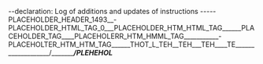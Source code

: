 --declaration: Log of additions and updates of instructions -----PLACEHOLDER_HEADER_1493__-PLACEHOLDER_HTML_TAG_0___PLACEHOLDER_HTM_HTML_TAG______PLACEHOLDER_TAG____PLACEHOLERR_HTM_HMML_TAG___________</th>-PLACEHOLTER_HTM_HTM_TAG______THOT_L_TEH__TEH___TEH____TE___________________/______________________/_PLEHEHOL________________
